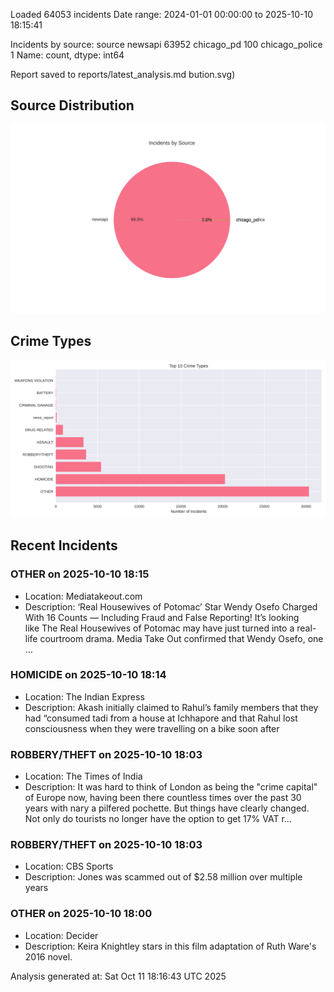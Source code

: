 
Loaded 64053 incidents
Date range: 2024-01-01 00:00:00 to 2025-10-10 18:15:41

Incidents by source:
source
newsapi           63952
chicago_pd          100
chicago_police        1
Name: count, dtype: int64

Report saved to reports/latest_analysis.md
bution.svg)

## Source Distribution
![Source Distribution](images/source_distribution.svg)

## Crime Types
![Crime Types](images/crime_types.svg)

## Recent Incidents

### OTHER on 2025-10-10 18:15
- Location: Mediatakeout.com
- Description: ‘Real Housewives of Potomac’ Star Wendy Osefo Charged With 16 Counts — Including Fraud and False Reporting! It’s looking like The Real Housewives of Potomac may have just turned into a real-life courtroom drama. Media Take Out confirmed that Wendy Osefo, one …


### HOMICIDE on 2025-10-10 18:14
- Location: The Indian Express
- Description: Akash initially claimed to Rahul’s family members that they had “consumed tadi from a house at Ichhapore and that Rahul lost consciousness when they were travelling on a bike soon after


### ROBBERY/THEFT on 2025-10-10 18:03
- Location: The Times of India
- Description: It was hard to think of London as being the "crime capital" of Europe now, having been there countless times over the past 30 years with nary a pilfered pochette. But things have clearly changed. Not only do tourists no longer have the option to get 17% VAT r…


### ROBBERY/THEFT on 2025-10-10 18:03
- Location: CBS Sports
- Description: Jones was scammed out of $2.58 million over multiple years


### OTHER on 2025-10-10 18:00
- Location: Decider
- Description: Keira Knightley stars in this film adaptation of Ruth Ware's 2016 novel.

Analysis generated at: Sat Oct 11 18:16:43 UTC 2025
